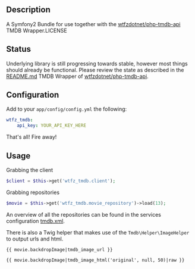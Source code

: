 Description
----------------
A Symfony2 Bundle for use together with the [wtfzdotnet/php-tmdb-api](https://github.com/wtfzdotnet/php-tmdb-api) TMDB Wrapper.LICENSE

Status
----------------

Underlying library is still progressing towards stable, however most things should already be functional.
Please review the state as described in the [README.md](https://github.com/wtfzdotnet/php-tmdb-api/blob/develop/README.md) TMDB Wrapper of [wtfzdotnet/php-tmdb-api](https://github.com/wtfzdotnet/php-tmdb-api/blob/develop/README.md).

Configuration
----------------
Add to your `app/config/config.yml` the following:

```yaml
wtfz_tmdb:
    api_key: YOUR_API_KEY_HERE
```

That's all! Fire away!


Usage
----------------

Grabbing the client

```php
$client = $this->get('wtfz_tmdb.client');
```

Grabbing repositories

```php
$movie = $this->get('wtfz_tmdb.movie_repository')->load(13);
```

An overview of all the repositories can be found in the services configuration [tmdb.xml](https://github.com/wtfzdotnet/WtfzTmdbBundle/blob/master/Resources/config/tmdb.xml).

There is also a Twig helper that makes use of the `Tmdb\Helper\ImageHelper` to output urls and html.

```twig
{{ movie.backdropImage|tmdb_image_url }}

{{ movie.backdropImage|tmdb_image_html('original', null, 50)|raw }}
```